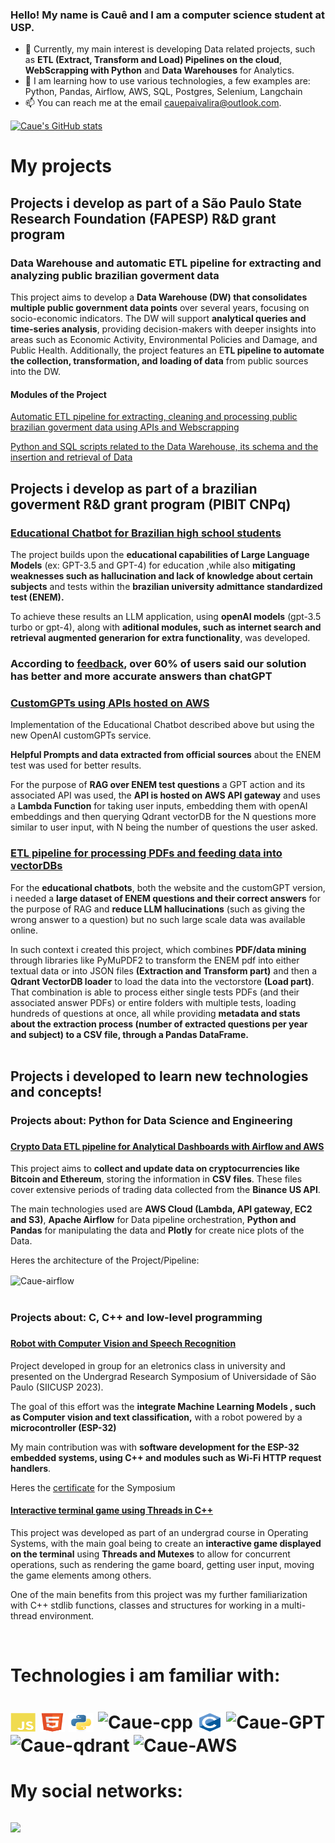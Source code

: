 ### Hello! My name is Cauê and I am a computer science student at USP.

-  🔭 Currently, my main interest is developing Data related projects, such as **ETL (Extract, Transform and Load) Pipelines on the cloud**, **WebScrapping with Python** and **Data Warehouses** for Analytics.
-  🌱 I am learning how to use various technologies, a few examples are: Python, Pandas, Airflow, AWS, SQL, Postgres, Selenium, Langchain
-  📫 You can reach me at the email cauepaivalira@outlook.com.

[![Caue's GitHub stats](https://github-readme-stats.vercel.app/api?username=caue-paiva)](https://github.com/caue-paiva/github-readme-stats)

<div>
<h1> My projects </h1>

<h2> Projects i develop as part of a São Paulo State Research Foundation (FAPESP) R&D grant program </h2>
<h3> Data Warehouse and automatic ETL pipeline for extracting and analyzing public brazilian goverment data </h3>

This project aims to develop a **Data Warehouse (DW) that consolidates multiple public government data points** over several years, focusing on socio-economic indicators. The DW will support **analytical queries and time-series analysis**, providing decision-makers with deeper insights into areas such as Economic Activity, Environmental Policies and Damage, and Public Health. Additionally, the project features an E**TL pipeline to automate the collection, transformation, and loading of data** from public sources into the DW.

<h4> Modules of the Project </h4>

<a href="https://github.com/caue-paiva/intelli.gente_data_extraction"> Automatic ETL pipeline for extracting, cleaning and processing public brazilian goverment data using APIs and Webscrapping </a>

<a href="https://github.com/caue-paiva/intelli.gente_database_module"> Python and SQL scripts related to the Data Warehouse, its schema and the insertion and retrieval of Data </a>

<h2> Projects i develop as part of a brazilian goverment R&D grant program (PIBIT CNPq) </h2>
<h3>  <a href="https://github.com/caue-paiva/educa_gpt_publico">Educational Chatbot for Brazilian high school students</a> </h3>

The project builds upon the **educational capabilities of Large Language Models** (ex: GPT-3.5 and GPT-4) for education ,while also **mitigating weaknesses such as hallucination and lack of knowledge about certain subjects** and tests within the **brazilian university admittance standardized test (ENEM).**

To achieve these results an LLM application, using **openAI models** (gpt-3.5 turbo or gpt-4), along with **aditional modules, such as internet search and retrieval augmented generarion for extra functionality**, was developed.

### According to [feedback](https://docs.google.com/spreadsheets/d/1UaDeCpGzO5sNSsrges_OVAHg9-5cmw7FES6-4ZroLtc/edit?usp=sharing), **over 60% of users said our solution has better and more accurate answers than chatGPT**

<h3>  <a href="https://github.com/caue-paiva/educa_custom_GPT">CustomGPTs using APIs hosted on AWS </a> </h3>
Implementation of the Educational Chatbot described above but using the new OpenAI customGPTs service.

<br> 



**Helpful Prompts and data extracted from official sources** about the ENEM test was used for better results. 


For the purpose of **RAG over ENEM test questions** a GPT action and its associated API was used, the **API is hosted on AWS API gateway** and uses a **Lambda Function** for taking user inputs, embedding them with openAI embeddings and then querying 
Qdrant vectorDB for the N questions more similar to user input, with N being the number of questions the user asked.


 <h3> <a href="https://github.com/caue-paiva/PDF_to_vectorDB_ETL">ETL pipeline for processing PDFs and feeding data into vectorDBs </a>    </h3> 

For the **educational chatbots**, both the website and the customGPT version, i needed a **large dataset of ENEM questions and their correct answers** for the purpose of RAG and **reduce LLM hallucinations** (such as giving the wrong answer to a question) but no such large scale data was available online.

In such context i created this project, which combines **PDF/data mining** through libraries like PyMuPDF2 to transform the ENEM pdf into either textual data or into JSON files **(Extraction and Transform part)** and then a **Qdrant VectorDB loader** to load the data into the vectorstore **(Load part)**. That combination is able to process either single tests PDFs (and their associated answer PDFs) or entire folders with multiple tests, loading hundreds of questions at once, all while providing **metadata and stats about the extraction process (number of extracted questions per year and subject) to a CSV file, through a Pandas DataFrame.**
<br>
<br>
<h2> Projects i developed to learn new technologies and concepts! </h2>

<h3> Projects about: Python for Data Science and Engineering <h3>

<h4>  <a href="https://github.com/caue-paiva/airflow_project"> Crypto Data ETL pipeline for Analytical Dashboards with Airflow and AWS </a> </h4>

This project aims to **collect and update data on cryptocurrencies like Bitcoin and Ethereum**, storing the information in **CSV files**. These files cover extensive periods of trading data collected from the **Binance US API**.

The main technologies used are **AWS Cloud (Lambda, API gateway, EC2 and S3)**, **Apache Airflow** for Data pipeline orchestration, **Python and Pandas** for manipulating the data and **Plotly** for create nice plots of the Data.

Heres the architecture of the Project/Pipeline:

<img align="center" alt="Caue-airflow" src="https://github.com/caue-paiva/airflow_project/blob/master/architecture.png">
<br>
<br>

<h3> Projects about: C, C++ and low-level programming <h3>

<h4>  <a href="https://github.com/EnzoTM/R2_D2">Robot with Computer Vision and Speech Recognition </a> </h4>

Project developed in group for an eletronics class in university and presented on the Undergrad Research Symposium of Universidade of São Paulo (SIICUSP 2023).

The goal of this effort was the **integrate Machine Learning Models , such as Computer vision and text classification,** with a robot powered by a **microcontroller (ESP-32)**

My main contribution was with **software development for the ESP-32 embedded systems, using C++ and modules such as Wi-Fi HTTP request handlers**.

Heres the [certificate](https://drive.google.com/file/d/1yw5TbL3bTsvKT0r6YJKZV02f3wh_FrvR/view?usp=drive_link) for the Symposium

<h4> <a href="https://github.com/caue-paiva/operational_systems_project"> Interactive terminal game using Threads in C++ </a>    </h4>

This project was developed as part of an undergrad course in Operating Systems, with the main goal being to create an **interactive game displayed on the terminal** using **Threads and Mutexes** to allow for concurrent operations, such as rendering the game board, getting user input, moving the game elements among others. 
<br>

One of the main benefits from this project was my further familiarization with C++ stdlib functions, classes and structures for working in a multi-thread environment.
 
</div>

<div style="display: inline_block"><br>
  <h1>Technologies i am familiar with: <h1>
  <img align="center" alt="Caue-Js" height="30" width="40" src="https://raw.githubusercontent.com/devicons/devicon/master/icons/javascript/javascript-plain.svg">
  <img align="center" alt="Caue-HTML" height="30" width="40" src="https://raw.githubusercontent.com/devicons/devicon/master/icons/html5/html5-original.svg">
  <img align="center" alt="Caue-Python" height="30" width="40" src="https://raw.githubusercontent.com/devicons/devicon/master/icons/python/python-original.svg">
  <img align="center" alt="Caue-cpp" height="30" width="40" src="https://raw.githubusercontent.com/isocpp/logos/master/cpp_logo.png">
  <img align="center" alt="Caue-c" height="30" width="40" src="https://github.com/devicons/devicon/blob/master/icons/c/c-original.svg">
  <img align="center" alt="Caue-GPT" height="30" width="40" src="https://upload.wikimedia.org/wikipedia/commons/thumb/0/04/ChatGPT_logo.svg/1024px-ChatGPT_logo.svg.png">
  <img align="center" alt="Caue-qdrant" height="30" width="40" src="https://avatars.githubusercontent.com/u/73504361?s=200&v=4">
   <img align="center" alt="Caue-AWS" height="50" width="60" src="https://a0.awsstatic.com/libra-css/images/logos/aws_logo_smile_1200x630.png">
     

</div>

<div>
  <h1> My social networks: <h2>
  <a href="https://www.linkedin.com/in/caue-paiva-lira-57b44b227/" target="_blank"><img src="https://img.shields.io/badge/-LinkedIn-%230077B5?style=for-the-badge&logo=linkedin&logoColor=white" target="_blank"></a> 
<div>
